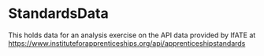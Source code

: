 # StandardsData

This holds data for an analysis exercise on the API data provided by IfATE at https://www.instituteforapprenticeships.org/api/apprenticeshipstandards